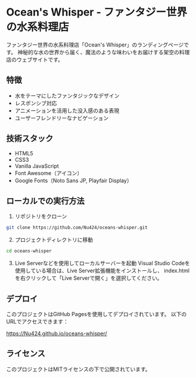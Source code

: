 # Ocean's Whisper - ファンタジー世界の水系料理店

ファンタジー世界の水系料理店「Ocean's Whisper」のランディングページです。
神秘的な水の世界から届く、魔法のような味わいをお届けする架空の料理店のウェブサイトです。

## 特徴

- 水をテーマにしたファンタジックなデザイン
- レスポンシブ対応
- アニメーションを活用した没入感のある表現
- ユーザーフレンドリーなナビゲーション

## 技術スタック

- HTML5
- CSS3
- Vanilla JavaScript
- Font Awesome（アイコン）
- Google Fonts（Noto Sans JP, Playfair Display）

## ローカルでの実行方法

1. リポジトリをクローン
```bash
git clone https://github.com/Nu424/oceans-whisper.git
```

2. プロジェクトディレクトリに移動
```bash
cd oceans-whisper
```

3. Live Serverなどを使用してローカルサーバーを起動
Visual Studio Codeを使用している場合は、Live Server拡張機能をインストールし、
index.htmlを右クリックして「Live Serverで開く」を選択してください。

## デプロイ

このプロジェクトはGitHub Pagesを使用してデプロイされています。
以下のURLでアクセスできます：

https://Nu424.github.io/oceans-whisper/

## ライセンス

このプロジェクトはMITライセンスの下で公開されています。 